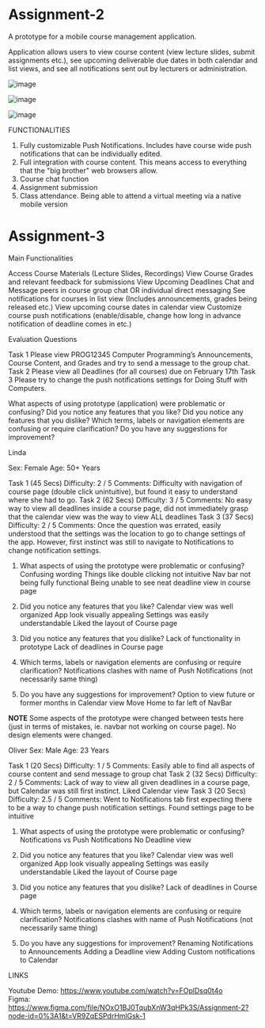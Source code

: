 # Assignment-2
A prototype for a mobile course management application.

Application allows users to view course content (view lecture slides, submit assignments etc.), see upcoming deliverable due dates in both calendar and list views, and see all notifications sent out by lecturers or administration.


![image](https://user-images.githubusercontent.com/47314046/222441427-5d644448-ae1a-4343-839c-9835e22335c9.png)

![image](https://user-images.githubusercontent.com/47314046/222441558-eed1ba87-8982-4ed8-b47c-fed1081fce8f.png)

![image](https://user-images.githubusercontent.com/47314046/222441633-8d87860d-0313-4e84-bc6a-a49df44cd395.png)


FUNCTIONALITIES

1) Fully customizable Push Notifications. Includes have course wide push notifications that can be individually edited.
2) Full integration with course content. This means access to everything that the "big brother" web browsers allow.
3) Course chat function
4) Assignment submission
5) Class attendance. Being able to attend a virtual meeting via a native mobile version


# Assignment-3

Main Functionalities

Access Course Materials (Lecture Slides, Recordings)
View Course Grades and relevant feedback for submissions
View Upcoming Deadlines
Chat and Message peers in course group chat OR individual direct messaging
See notifications for courses in list view (Includes announcements, grades being released etc.)
View upcoming course dates in calendar view
Customize course push notifications (enable/disable, change how long in advance notification of deadline comes in etc.)





Evaluation Questions


Task 1
Please view PROG12345 Computer Programming’s Announcements, Course Content, and Grades and try to send a message to the group chat.
Task 2
Please view all Deadlines (for all courses) due on February 17th
Task 3
Please try to change the push notifications settings for Doing Stuff with Computers.

What aspects of using prototype (application) were problematic or confusing?
Did you notice any features that you like?
Did you notice any features that you dislike?
Which terms, labels or navigation elements are confusing or require clarification?
 Do you have any suggestions for improvement?


Linda

Sex: Female
Age: 50+ Years


Task 1 (45 Secs)
Difficulty: 2 / 5
Comments: Difficulty with navigation of course page (double click unintuitive), but found it easy to understand where she had to go.
Task 2 (62 Secs)
Difficulty: 3 / 5
Comments: No easy way to view all deadlines inside a course page, did not immediately grasp that the calendar view was the way to view ALL deadlines
Task 3 (37 Secs)
Difficulty: 2 / 5
Comments: Once the question was errated, easily understood that the settings was the location to go to change settings of the app. However, first instinct was still to navigate to Notifications to change notification settings. 

1) What aspects of using the prototype were problematic or confusing?
Confusing wording
Things like double clicking not intuitive
Nav bar not being fully functional
Being unable to see neat deadline view in course page

2) Did you notice any features that you like?
Calendar view was well organized
App look visually appealing
Settings was easily understandable
Liked the layout of Course page

3) Did you notice any features that you dislike?
Lack of functionality in prototype
Lack of deadlines in Course page

4) Which terms, labels or navigation elements are confusing or require clarification?
Notifications clashes with name of Push Notifications (not necessarily same thing)

5) Do you have any suggestions for improvement?
Option to view future or former months in Calendar view
Move Home to far left of NavBar


**NOTE** Some aspects of the prototype were changed between tests here (just in terms of mistakes, ie. navbar not working on course page). No design elements were changed.


Oliver
Sex: Male
Age: 23 Years


Task 1 (20 Secs)
Difficulty: 1 / 5
Comments: Easily able to find all aspects of course content and send message to group chat
Task 2 (32 Secs)
Difficulty: 2 / 5
Comments: Lack of way to view all given deadlines in a course page, but Calendar was still first instinct. Liked Calendar view
Task 3 (20 Secs)
Difficulty: 2.5 / 5
Comments: Went to Notifications tab first expecting there to be a way to change push notification settings. Found settings page to be intuitive

1) What aspects of using the prototype were problematic or confusing?
Notifications vs Push Notifications
No Deadline view

2) Did you notice any features that you like?
Calendar view was well organized
App look visually appealing
Settings was easily understandable
Liked the layout of Course page

3) Did you notice any features that you dislike?
Lack of deadlines in Course page

4) Which terms, labels or navigation elements are confusing or require clarification?
Notifications clashes with name of Push Notifications (not necessarily same thing)

5) Do you have any suggestions for improvement?
Renaming Notifications to Announcements
Adding a Deadline view
Adding Custom notifications to Calendar

LINKS

Youtube Demo: https://www.youtube.com/watch?v=FOplDsq0t4o <br>
Figma: https://www.figma.com/file/NOxO1BJ0TqubXnW3qHPk3S/Assignment-2?node-id=0%3A1&t=VR9ZqESPdrHmlGsk-1
